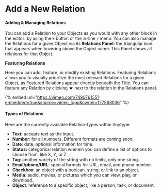 # Add a New Relation

#### Adding & Managing Relations <a href="#adding-and-managing-relations" id="adding-and-managing-relations"></a>

You can add a Relation to your Objects as you would with any other block in the editor: by using the `+` button or the in-line `/` menu. You can also manage the Relations for a given Object via its **Relations Panel:** the triangular icon that appears when hovering above the Object name. This Panel shows all relations for that Object.

**Featuring Relations**

Here you can add, feature, or modify existing Relations. Featuring Relations allows you to visually prioritize the most relevant Relations for a given Object, as Featured Relations appear directly beneath the Title. You can feature any Relation by clicking ★ next to the relation in the Relations panel.

{% embed url="https://vimeo.com/749076155?embedded=true&source=vimeo_logo&owner=177568036" %}

#### Types of Relations <a href="#types-of-relations" id="types-of-relations"></a>

Here are the currently available Relation-types within Anytype:

* **Text**: accepts text as the input.
* **Number**: for all numbers. Different formats are coming soon.
* **Date**: date, optional information for time.
* **Status:** categorical relation wherein you can define a list of options to choose from, like X, Y, or Z.
* **Tag**: another variety of the string with no limits, only one string.
* **Email/phone/URL**: special formats for URL, email, and phone number.
* **Checkbox**: an object with a boolean, string, or link to an object.
* **Media**: audio, movies, or pictures which you can view, play, or download.
* **Object**: reference to a specific object, like a person, task, or document.
